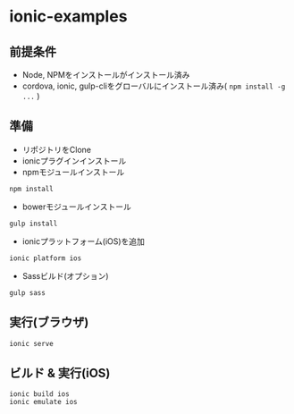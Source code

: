 # ionic-examples

## 前提条件

- Node, NPMをインストールがインストール済み
- cordova, ionic, gulp-cliをグローバルにインストール済み( ``npm install -g ...`` )

## 準備

- リポジトリをClone
- ionicプラグインインストール
- npmモジュールインストール

```
npm install
```

- bowerモジュールインストール

```
gulp install
```

- ionicプラットフォーム(iOS)を追加

```
ionic platform ios
```

- Sassビルド(オプション)

```
gulp sass
```

## 実行(ブラウザ)

```
ionic serve
```

## ビルド & 実行(iOS)

```
ionic build ios
ionic emulate ios
```
